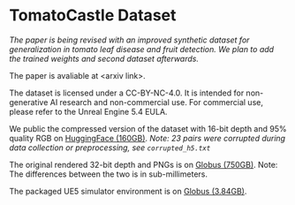 # TomatoCastle Dataset

*The paper is being revised with an improved synthetic dataset for generalization in tomato leaf disease and fruit detection. We plan to add the trained weights and second dataset afterwards.*

The paper is avaliable at <arxiv link\>.

The dataset is licensed under a CC-BY-NC-4.0. It is intended for non-generative AI research and non-commercial use. For commercial use, please refer to the Unreal Engine 5.4 EULA.

We public the compressed version of the dataset with 16-bit depth and 95\% quality RGB on [HuggingFace (160GB)](https://huggingface.co/datasets/XingjianLi/tomatotest). *Note: 23 pairs were corrupted during data collection or preprocessing, see `corrupted_h5.txt`*

The original rendered 32-bit depth and PNGs is on [Globus (750GB)](https://app.globus.org/file-manager?origin_id=b2e1b583-53be-4933-9d4f-70c83425bb79&origin_path=%2F). Note: The differences between the two is in sub-millimeters.

The packaged UE5 simulator environment is on [Globus (3.84GB)](https://app.globus.org/file-manager?origin_id=4d656862-689a-49e3-b8e8-cb54bcab3767&origin_path=%2F).
